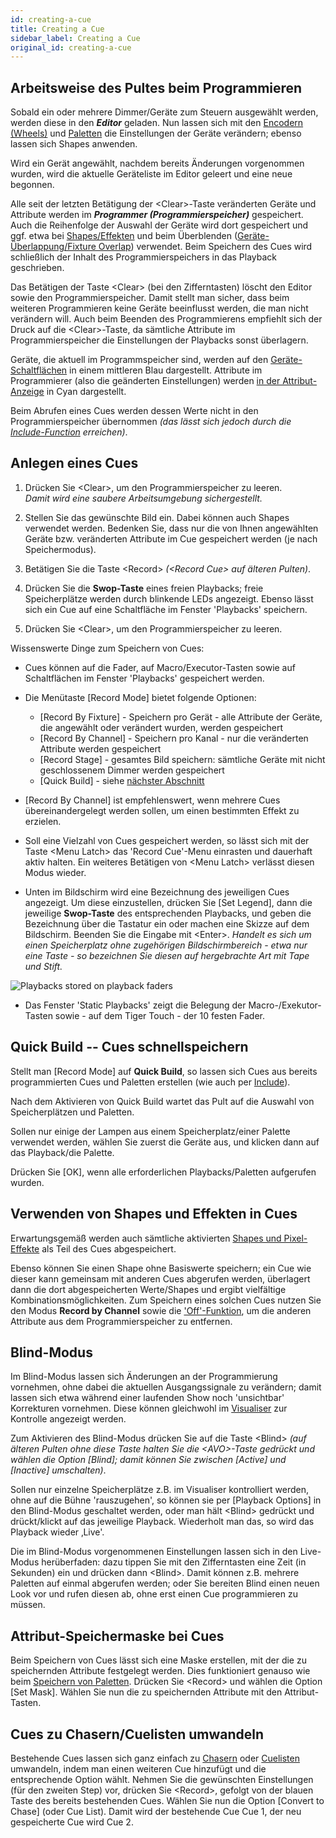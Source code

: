 ```yaml
---
id: creating-a-cue
title: Creating a Cue
sidebar_label: Creating a Cue
original_id: creating-a-cue
---
```


Arbeitsweise des Pultes beim Programmieren
------------------------------------------
Sobald ein oder mehrere Dimmer/Geräte zum Steuern ausgewählt werden,
werden diese in den ***Editor*** geladen. Nun lassen sich mit den [Encodern (Wheels)](../controlling-fixtures/using-the-select-buttons-and-wheels.md#einstellen-von-attributen-mit-den-encodern) und
[Paletten](../palettes.md) die Einstellungen der Geräte verändern; ebenso lassen sich
Shapes anwenden.

Wird ein Gerät angewählt, nachdem bereits Änderungen vorgenom­men
wurden, wird die aktuelle Geräteliste im Editor geleert und eine neue begonnen.

Alle seit der letzten Betätigung der \<Clear\>-Taste veränderten Geräte
und Attribute werden im ***Programmer (Programmierspeicher)*** gespeichert. 
Auch die Reihenfolge der Auswahl der Geräte wird dort gespeichert und ggf. etwa
bei [Shapes/Effekten](../effects.md) und beim Überblenden ([Geräte-Überlappung/Fixture Overlap](cue-timing.md#einstellen-von-überblendzeiten-und-geräteversatz)) verwendet. 
Beim Speichern des Cues wird schließlich der Inhalt des Programmierspeichers 
in das Playback geschrieben.

Das Betätigen der Taste \<Clear\> (bei den Zifferntasten) löscht den
Editor sowie den Programmierspeicher. Damit stellt man sicher, dass beim
weiteren Programmieren keine Geräte beeinflusst werden, die man nicht
verändern will. Auch beim Beenden des Programmierens empfiehlt sich der
Druck auf die \<Clear\>-Taste, da sämtliche Attribute im
Programmierspeicher die Einstellungen der Playbacks sonst überlagern.

Geräte, die aktuell im Programmspeicher sind, werden auf den
[Geräte-Schaltflächen](../controlling-fixtures/using-the-select-buttons-and-wheels.md#dimmer-und-geräte-zum-steuern-auswählen) in einem mittleren Blau dargestellt. Attribute im
Programmierer (also die geänderten Einstellungen) werden [in der Attribut-Anzeige](../controlling-fixtures/using-the-select-buttons-and-wheels.md#anzeige-der-attributwerte)
in Cyan dargestellt.

Beim Abrufen eines Cues werden dessen Werte nicht in den
Programmierspeicher übernommen *(das lässt sich jedoch durch die
[Include-Function](editing-cues.md#cues-wiederverwenden---die-include-funktion) erreichen)*.


Anlegen eines Cues
------------------

[](https://youtu.be/X5g6DMVwlZU?t=20 "Creating a Cue")

1. Drücken Sie \<Clear\>, um den Programmierspeicher zu leeren.\
*Damit wird eine saubere Arbeitsumgebung sichergestellt.*

2. Stellen Sie das gewünschte Bild ein. Dabei können auch Shapes
verwendet werden. Bedenken Sie, dass nur die von Ihnen angewählten
Geräte bzw. veränderten Attribute im Cue gespeichert werden (je nach
Speichermodus).

3. Betätigen Sie die Taste \<Record\> *(\<Record Cue\> auf älteren Pulten)*.

4. Drücken Sie die **Swop-Taste** eines freien Playbacks; freie
Speicherplätze werden durch blinkende LEDs angezeigt. Ebenso lässt
sich ein Cue auf eine Schaltfläche im Fenster 'Playbacks' speichern.

5. Drücken Sie \<Clear\>, um den Programmierspeicher zu leeren.

Wissenswerte Dinge zum Speichern von Cues:

-   Cues können auf die Fader, auf Macro/Executor-Tasten sowie auf 
Schaltflächen im Fenster 'Playbacks' gespeichert werden.

-   Die Menütaste \[Record Mode\] bietet folgende Optionen:
    -   \[Record By Fixture\] - Speichern pro Gerät - alle Attribute 
	der Geräte, die angewählt oder verändert wurden, werden gespeichert
    -   \[Record By Channel\] - Speichern pro Kanal - nur die veränderten 
	Attribute werden gespeichert
    -   \[Record Stage\] - gesamtes Bild speichern: sämtliche
    Geräte mit nicht geschlossenem Dimmer werden gespeichert
    -   \[Quick Build\] - siehe [nächster Abschnitt](#quick-build----cues-schnellspeichern)

-   \[Record By Channel\] ist empfehlenswert, wenn mehrere Cues
    übereinandergelegt werden sollen, um einen bestimmten Effekt zu
    erzielen.

-   Soll eine Vielzahl von Cues gespeichert werden, so lässt sich mit
    der Taste \<Menu Latch\> das 'Record Cue'-Menu einrasten und dauerhaft
    aktiv halten. Ein weiteres Betätigen von \<Menu Latch\> verlässt
    diesen Modus wieder.

-   Unten im Bildschirm wird eine Bezeichnung des jeweiligen Cues
    angezeigt. Um diese einzustellen, drücken Sie \[Set Legend\], dann
    die jeweilige **Swop-Taste** des entsprechenden Playbacks, und geben
    die Bezeichnung über die Tastatur ein oder machen eine Skizze auf dem 
	Bildschirm. Beenden Sie die Eingabe mit \<Enter\>. *Handelt es sich um 
	einen Speicherplatz ohne zugehörigen Bildschirmbereich - etwa nur eine 
	Taste - so bezeichnen Sie diesen auf hergebrachte Art mit Tape und Stift.*

![Playbacks stored on playback faders](/docs/images/Playbacks-stored-on-playback-faders.png)

-   Das Fenster 'Static Playbacks' zeigt die Belegung der
    Macro-/Exekutor-Tasten sowie - auf dem Tiger Touch - der 10 festen
    Fader.

Quick Build -- Cues schnellspeichern
------------------------------------

Stellt man \[Record Mode\] auf **Quick Build**, so lassen sich Cues aus
bereits programmierten Cues und Paletten erstellen (wie auch per
[Include](editing-cues.md#cues-wiederverwenden---die-include-funktion)).

Nach dem Aktivieren von Quick Build wartet das Pult auf die Auswahl von
Speicherplätzen und Paletten.

Sollen nur einige der Lampen aus einem Speicherplatz/einer Palette
verwendet werden, wählen Sie zuerst die Geräte aus, und klicken dann auf
das Playback/die Palette.

Drücken Sie \[OK\], wenn alle erforderlichen Playbacks/Paletten
aufgerufen wurden.

Verwenden von Shapes und Effekten in Cues
----------------------------

Erwartungsgemäß werden auch sämtliche aktivierten [Shapes und Pixel-Effekte](../effects.md)
als Teil des Cues abgespeichert. 

Ebenso können Sie einen Shape ohne Basiswerte speichern; ein Cue wie
dieser kann gemeinsam mit anderen Cues abgerufen werden, überlagert dann
die dort abgespeicherten Werte/Shapes und ergibt vielfältige
Kombinationsmöglichkeiten. Zum Speichern eines solchen Cues nutzen Sie
den Modus **Record by Channel** sowie die ['Off'-Funktion](editing-cues.md#deaktivieren-von-attributen-in-cues-mit-off), um die anderen
Attribute aus dem Programmierspeicher zu entfernen.

Blind-Modus
-----------

Im Blind-Modus lassen sich Änderungen an der Programmierung vornehmen,
ohne dabei die aktuellen Ausgangssignale zu verändern; damit lassen sich
etwa während einer laufenden Show noch 'unsichtbar' Korrekturen
vornehmen. Diese können gleichwohl im [Visualiser](../capture-visualiser.md) zur Kontrolle angezeigt werden.

Zum Aktivieren des Blind-Modus drücken Sie auf die Taste \<Blind\> *(auf
älteren Pulten ohne diese Taste halten Sie die \<AVO\>-Taste gedrückt
und wählen die Option \[Blind\]; damit können Sie zwischen \[Active\]
und \[Inactive\] umschalten)*.

Sollen nur einzelne Speicherplätze z.B. im Visualiser kontrolliert
werden, ohne auf die Bühne 'rauszugehen', so können sie per \[Playback
Options\] in den Blind-Modus geschaltet werden, oder man hält \<Blind\>
gedrückt und drückt/klickt auf das jeweilige Playback. Wiederholt man
das, so wird das Playback wieder ‚Live'.

Die im Blind-Modus vorgenommenen Einstellungen lassen sich in den
Live-Modus herüberfaden: dazu tippen Sie mit den Zifferntasten eine Zeit
(in Sekunden) ein und drücken dann \<Blind\>. Damit können z.B. mehrere
Paletten auf einmal abgerufen werden; oder Sie bereiten Blind einen
neuen Look vor und rufen diesen ab, ohne erst einen Cue programmieren zu
müssen.

Attribut-Speichermaske bei Cues
-------------------------------

Beim Speichern von Cues lässt sich eine Maske erstellen, mit der die zu
speichernden Attribute festgelegt werden. Dies funktioniert genauso wie 
beim [Speichern von Paletten](../palettes/creating-palettes.md#speichern-einer-palette).
Drücken Sie \<Record\> und wählen die Option \[Set Mask\]. Wählen Sie 
nun die zu speichernden Attribute mit den Attribut-Tasten.

Cues zu Chasern/Cuelisten umwandeln
-----------------------------------

Bestehende Cues lassen sich ganz einfach zu [Chasern](../chases.md) oder
[Cuelisten](../cue-lists.md) umwandeln, indem man einen weiteren Cue 
hinzufügt und die entsprechende Option wählt. Nehmen Sie die gewünschten
Einstellungen (für den zweiten Step) vor, drücken Sie \<Record\>, gefolgt 
von der blauen Taste des bereits bestehenden Cues. Wählen Sie nun die Option 
\[Convert to Chase\] (oder Cue List). Damit wird der bestehende Cue 
Cue 1, der neu gespeicherte Cue wird Cue 2.
